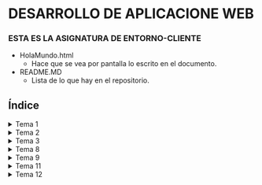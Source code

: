 # DESARROLLO DE APLICACIONE WEB

### ESTA ES LA ASIGNATURA DE ENTORNO-CLIENTE

* HolaMundo.html
  * Hace que se vea por pantalla lo escrito en el documento.
* README.MD
  * Lista de lo que hay en el repositorio.

## Índice

<details>
  <summary>Tema 1</summary>
  <ul>
    <li><a href="https://github.com/jesuspolonio/Desarrollo-web-en-entorno-cliente/blob/main/PRACTICA/P1/p1.md">Práctica 1</a></li>
  </ul>
</details>
<details>
  <summary>Tema 2</summary>
  <ul>
    <li><a href="https://github.com/jesuspolonio/Desarrollo-web-en-entorno-cliente/blob/main/PRACTICA/P2/p2.md">Práctica 2</a></li>
  </ul>
  <ul>
    <li><a href="https://github.com/jesuspolonio/Desarrollo-web-en-entorno-cliente/blob/main/PRACTICA/P3/p3.md">Práctica 3</a></li>
  </ul>
  <ul>
    <li><a href="https://github.com/jesuspolonio/Desarrollo-web-en-entorno-cliente/blob/main/PRACTICA/P4/p4.md">Práctica 4</a></li>
  </ul>
</details>
<details>
<summary>Tema 3</summary>
  <ul>
    <li><a href="https://github.com/jesuspolonio/Desarrollo-web-en-entorno-cliente/tree/main/PRACTICA/P5">Práctica 5</a></li>
  </ul>
 </details>
 <details>
 <summary>Tema 8</summary>
  <ul>
    <li><a href="https://github.com/jesuspolonio/Desarrollo-web-en-entorno-cliente/tree/main/PRACTICA/P6">Práctica 6</a></li>
  </ul>
 </details>
 <details>
 <summary>Tema 9</summary>
  <ul>
    <li><a href="https://github.com/jesuspolonio/Desarrollo-web-en-entorno-cliente/tree/main/PRACTICA/P7">Práctica 7</a></li>
  </ul>
 </details>
 <details>
 <summary>Tema 11</summary>
  <ul>
    <li><a href="https://github.com/jesuspolonio/Desarrollo-web-en-entorno-cliente/tree/main/PRACTICA/P8">Práctica 8</a></li>
  </ul>
 </details>
 <details>
 <summary>Tema 12</summary>
  <ul>
    <li><a href="https://github.com/jesuspolonio/Desarrollo-web-en-entorno-cliente/tree/main/PRACTICA/P9">Práctica 9</a></li>
  </ul>
 </details>
